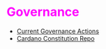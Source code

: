 # <span style="color:magenta">Governance</span>

- [Current Governance Actions](https://gov.tools/governance_actions)
- [Cardano Constitution Repo](https://github.com/st8tikratio/Cardano_Con_and_Gov)
